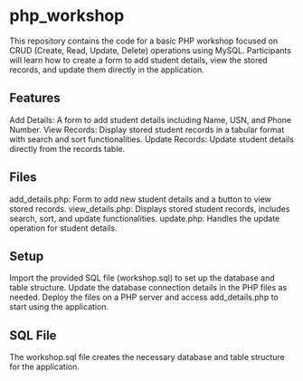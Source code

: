 # php_workshop
This repository contains the code for a basic PHP workshop focused on CRUD (Create, Read, Update, Delete) operations using MySQL. Participants will learn how to create a form to add student details, view the stored records, and update them directly in the application.

## Features
Add Details: A form to add student details including Name, USN, and Phone Number.
View Records: Display stored student records in a tabular format with search and sort functionalities.
Update Records: Update student details directly from the records table.
## Files
add_details.php: Form to add new student details and a button to view stored records.
view_details.php: Displays stored student records, includes search, sort, and update functionalities.
update.php: Handles the update operation for student details.
## Setup
Import the provided SQL file (workshop.sql) to set up the database and table structure.
Update the database connection details in the PHP files as needed.
Deploy the files on a PHP server and access add_details.php to start using the application.
## SQL File
The workshop.sql file creates the necessary database and table structure for the application.
